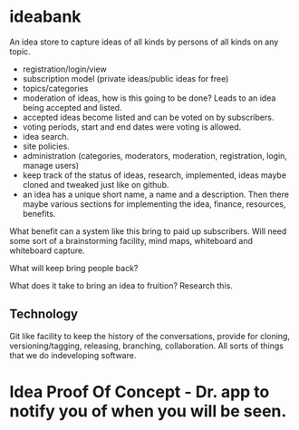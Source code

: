 # ideabank
An idea store to capture ideas of all kinds by persons of all kinds on any topic.

* registration/login/view
* subscription model (private ideas/public ideas for free)
* topics/categories
* moderation of ideas, how is this going to be done? Leads to an idea being accepted and listed.
* accepted ideas become listed and can be voted on by subscribers.
* voting periods, start and end dates were voting is allowed.
* idea search.
* site policies.
* administration (categories, moderators, moderation, registration, login, manage users)
* keep track of the status of ideas, research, implemented, ideas maybe cloned and tweaked just like on github.
* an idea has a unique short name, a name and a description. Then there maybe various sections for implementing the idea, finance, resources, benefits.

What benefit can a system like this bring to paid up subscribers. Will need some sort of a brainstorming facility, mind maps, whiteboard and whiteboard capture.

What will keep bring people back?

What does it take to bring an idea to fruition? Research this.

## Technology

Git like facility to keep the history of the conversations, provide for cloning, versioning/tagging, releasing, branching, collaboration. All sorts of things that we do indeveloping software.

# Idea Proof Of Concept - Dr. app to notify you of when you will be seen.
